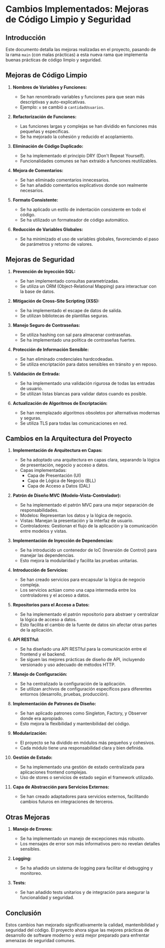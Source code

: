 # Cambios Implementados: Mejoras de Código Limpio y Seguridad

## Introducción

Este documento detalla las mejoras realizadas en el proyecto, pasando de la rama `main` (con malas prácticas) a esta nueva rama que implementa buenas prácticas de código limpio y seguridad.

## Mejoras de Código Limpio

1. **Nombres de Variables y Funciones:**
   - Se han renombrado variables y funciones para que sean más descriptivas y auto-explicativas.
   - Ejemplo: `x` se cambió a `cantidadUsuarios`.

2. **Refactorización de Funciones:**
   - Las funciones largas y complejas se han dividido en funciones más pequeñas y específicas.
   - Se ha mejorado la cohesión y reducido el acoplamiento.

3. **Eliminación de Código Duplicado:**
   - Se ha implementado el principio DRY (Don't Repeat Yourself).
   - Funcionalidades comunes se han extraído a funciones reutilizables.

4. **Mejora de Comentarios:**
   - Se han eliminado comentarios innecesarios.
   - Se han añadido comentarios explicativos donde son realmente necesarios.

5. **Formato Consistente:**
   - Se ha aplicado un estilo de indentación consistente en todo el código.
   - Se ha utilizado un formateador de código automático.

6. **Reducción de Variables Globales:**
   - Se ha minimizado el uso de variables globales, favoreciendo el paso de parámetros y retorno de valores.

## Mejoras de Seguridad

1. **Prevención de Inyección SQL:**
   - Se han implementado consultas parametrizadas.
   - Se utiliza un ORM (Object-Relational Mapping) para interactuar con la base de datos.

2. **Mitigación de Cross-Site Scripting (XSS):**
   - Se ha implementado el escape de datos de salida.
   - Se utilizan bibliotecas de plantillas seguras.

3. **Manejo Seguro de Contraseñas:**
   - Se utiliza hashing con sal para almacenar contraseñas.
   - Se ha implementado una política de contraseñas fuertes.

4. **Protección de Información Sensible:**
   - Se han eliminado credenciales hardcodeadas.
   - Se utiliza encriptación para datos sensibles en tránsito y en reposo.

5. **Validación de Entrada:**
   - Se ha implementado una validación rigurosa de todas las entradas de usuario.
   - Se utilizan listas blancas para validar datos cuando es posible.

6. **Actualización de Algoritmos de Encriptación:**
   - Se han reemplazado algoritmos obsoletos por alternativas modernas y seguras.
   - Se utiliza TLS para todas las comunicaciones en red.

## Cambios en la Arquitectura del Proyecto

1. **Implementación de Arquitectura en Capas:**
   - Se ha adoptado una arquitectura en capas clara, separando la lógica de presentación, negocio y acceso a datos.
   - Capas implementadas:
     - Capa de Presentación (UI)
     - Capa de Lógica de Negocio (BLL)
     - Capa de Acceso a Datos (DAL)

2. **Patrón de Diseño MVC (Modelo-Vista-Controlador):**
   - Se ha implementado el patrón MVC para una mejor separación de responsabilidades.
   - Modelos: Representan los datos y la lógica de negocio.
   - Vistas: Manejan la presentación y la interfaz de usuario.
   - Controladores: Gestionan el flujo de la aplicación y la comunicación entre modelos y vistas.

3. **Implementación de Inyección de Dependencias:**
   - Se ha introducido un contenedor de IoC (Inversión de Control) para manejar las dependencias.
   - Esto mejora la modularidad y facilita las pruebas unitarias.

4. **Introducción de Servicios:**
   - Se han creado servicios para encapsular la lógica de negocio compleja.
   - Los servicios actúan como una capa intermedia entre los controladores y el acceso a datos.

5. **Repositorios para el Acceso a Datos:**
   - Se ha implementado el patrón repositorio para abstraer y centralizar la lógica de acceso a datos.
   - Esto facilita el cambio de la fuente de datos sin afectar otras partes de la aplicación.

6. **API RESTful:**
   - Se ha diseñado una API RESTful para la comunicación entre el frontend y el backend.
   - Se siguen las mejores prácticas de diseño de API, incluyendo versionado y uso adecuado de métodos HTTP.

7. **Manejo de Configuración:**
   - Se ha centralizado la configuración de la aplicación.
   - Se utilizan archivos de configuración específicos para diferentes entornos (desarrollo, pruebas, producción).

8. **Implementación de Patrones de Diseño:**
   - Se han aplicado patrones como Singleton, Factory, y Observer donde era apropiado.
   - Esto mejora la flexibilidad y mantenibilidad del código.

9. **Modularización:**
   - El proyecto se ha dividido en módulos más pequeños y cohesivos.
   - Cada módulo tiene una responsabilidad clara y bien definida.

10. **Gestión de Estado:**
    - Se ha implementado una gestión de estado centralizada para aplicaciones frontend complejas.
    - Uso de stores o servicios de estado según el framework utilizado.

11. **Capa de Abstracción para Servicios Externos:**
    - Se han creado adaptadores para servicios externos, facilitando cambios futuros en integraciones de terceros.

## Otras Mejoras

1. **Manejo de Errores:**
   - Se ha implementado un manejo de excepciones más robusto.
   - Los mensajes de error son más informativos pero no revelan detalles sensibles.

2. **Logging:**
   - Se ha añadido un sistema de logging para facilitar el debugging y monitoreo.

3. **Tests:**
   - Se han añadido tests unitarios y de integración para asegurar la funcionalidad y seguridad.

## Conclusión

Estos cambios han mejorado significativamente la calidad, mantenibilidad y seguridad del código. El proyecto ahora sigue las mejores prácticas de desarrollo de software moderno y está mejor preparado para enfrentar amenazas de seguridad comunes.
